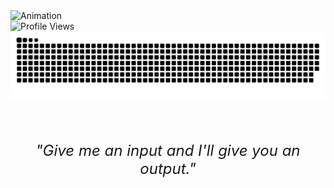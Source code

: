 <!-- markdownlint-disable -->

<div class="gif-container">
  <img src="anim.gif" alt="Animation" style="max-width:100%;"/>
</div>
<td><img src="https://komarev.com/ghpvc/?username=intelligent-username&color=blue&style=flat" alt="Profile Views"></td>

<!-- <table style="border:none;">
  <tr>
    <td><img src="https://github-readme-stats.vercel.app/api/top-langs/?username=intelligent-username&theme=dark&hide_border=false&include_all_commits=false&count_private=true&layout=compact" alt="Top Languages"></td>
    <td><img src="https://github-readme-stats.vercel.app/api?username=intelligent-username&show_icons=true&theme=dark&hide_border=false" alt="GitHub Stats"></td>
    <td><img src="https://github-readme-stats.vercel.app/api/pin/?username=intelligent-username&repo=Tensor-Benchmarks&theme=dark&hide_border=false" alt="Featured Repo"></td>
  </tr>
</table> -->

<div class="container">
  <div class="image-wrapper">
    <picture>
      <source media="(prefers-color-scheme: dark)" srcset="https://github.com/intelligent-username/intelligent-username/raw/main/dist/github-snake-dark.svg" />
      <source media="(prefers-color-scheme: light)" srcset="https://github.com/intelligent-username/intelligent-username/raw/main/dist/github-snake.svg" />
      <img alt="github-snake" src="https://github.com/intelligent-username/intelligent-username/raw/main/dist/github-snake.svg">
    </picture>
  </div>
</div>

<div class="caption" style = "text-align: center; font-size: 24px; margin-top: 10px;">
  <strong><span style="color:#61dafb;"><!-- Yo --></span></strong><br/>
  <p style = "font-style: italic; text-align: center;">"Give me an input and I'll give you an output."</p>
</div>
